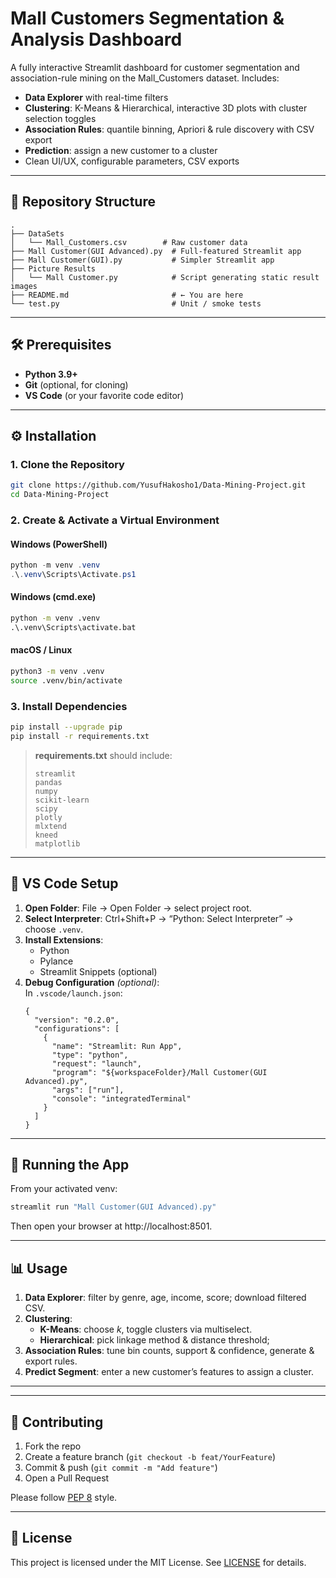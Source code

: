 # Mall Customers Segmentation & Analysis Dashboard

A fully interactive Streamlit dashboard for customer segmentation and association-rule mining on the Mall_Customers dataset. Includes:

- **Data Explorer** with real-time filters  
- **Clustering**: K-Means & Hierarchical, interactive 3D plots with cluster selection toggles  
- **Association Rules**: quantile binning, Apriori & rule discovery with CSV export  
- **Prediction**: assign a new customer to a cluster  
- Clean UI/UX, configurable parameters, CSV exports  

---

## 📁 Repository Structure

```
.
├── DataSets
│   └── Mall_Customers.csv        # Raw customer data
├── Mall Customer(GUI Advanced).py  # Full-featured Streamlit app
├── Mall Customer(GUI).py           # Simpler Streamlit app
├── Picture Results
│   └── Mall Customer.py            # Script generating static result images
├── README.md                       # ← You are here
└── test.py                         # Unit / smoke tests
```

---

## 🛠️ Prerequisites

- **Python 3.9+**  
- **Git** (optional, for cloning)  
- **VS Code** (or your favorite code editor)  

---

## ⚙️ Installation

### 1. Clone the Repository

```bash
git clone https://github.com/YusufHakosho1/Data-Mining-Project.git
cd Data-Mining-Project
```

### 2. Create & Activate a Virtual Environment

#### Windows (PowerShell)
```powershell
python -m venv .venv
.\.venv\Scripts\Activate.ps1
```

#### Windows (cmd.exe)
```cmd
python -m venv .venv
.\.venv\Scripts\activate.bat
```

#### macOS / Linux
```bash
python3 -m venv .venv
source .venv/bin/activate
```

### 3. Install Dependencies

```bash
pip install --upgrade pip
pip install -r requirements.txt
```

> **requirements.txt** should include:  
> ```
> streamlit
> pandas
> numpy
> scikit-learn
> scipy
> plotly
> mlxtend
> kneed
> matplotlib
> ```

---

## 📝 VS Code Setup

1. **Open Folder**: File → Open Folder → select project root.  
2. **Select Interpreter**: Ctrl+Shift+P → “Python: Select Interpreter” → choose `.venv`.  
3. **Install Extensions**:  
   - Python  
   - Pylance  
   - Streamlit Snippets (optional)  
4. **Debug Configuration** *(optional)*:  
   In `.vscode/launch.json`:
   ```jsonc
   {
     "version": "0.2.0",
     "configurations": [
       {
         "name": "Streamlit: Run App",
         "type": "python",
         "request": "launch",
         "program": "${workspaceFolder}/Mall Customer(GUI Advanced).py",
         "args": ["run"],
         "console": "integratedTerminal"
       }
     ]
   }
   ```

---

## 🚀 Running the App

From your activated venv:

```bash
streamlit run "Mall Customer(GUI Advanced).py"
```

Then open your browser at http://localhost:8501.

---

## 📊 Usage

1. **Data Explorer**: filter by genre, age, income, score; download filtered CSV.  
2. **Clustering**:  
   - **K-Means**: choose _k_, toggle clusters via multiselect.  
   - **Hierarchical**: pick linkage method & distance threshold;   
3. **Association Rules**: tune bin counts, support & confidence, generate & export rules.  
4. **Predict Segment**: enter a new customer’s features to assign a cluster.

---



---

## 🤝 Contributing

1. Fork the repo  
2. Create a feature branch (`git checkout -b feat/YourFeature`)  
3. Commit & push (`git commit -m "Add feature"`)  
4. Open a Pull Request  

Please follow [PEP 8](https://www.python.org/dev/peps/pep-0008/) style.

---

## 📄 License

This project is licensed under the MIT License. See [LICENSE](LICENSE) for details.

